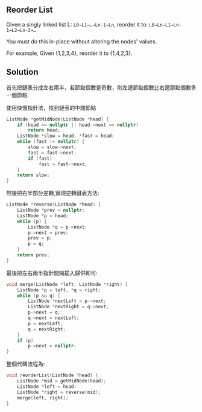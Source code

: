 ## Reorder List

Given a singly linked list L: `L0→L1→…→Ln-1→Ln`,
reorder it to: `L0→Ln→L1→Ln-1→L2→Ln-2→…`

You must do this in-place without altering the nodes' values.

For example,
Given {1,2,3,4}, reorder it to {1,4,2,3}.

## Solution

首先把鏈表分成左右兩半，若節點個數是奇數，則左邊節點個數比右邊節點個數多一個節點.

使用快慢指針法，找到鏈表的中間節點

```cpp
ListNode *getMidNode(ListNode *head) {
	if (head == nullptr || head->next == nullptr)
		return head;
	ListNode *slow = head, *fast = head;
	while (fast != nullptr) {
		slow = slow->next;
		fast = fast->next;
		if (fast)
			fast = fast->next;
	}
	return slow;
}
```

然後把右半部分逆轉,實現逆轉鏈表方法:

```cpp
ListNode *reverse(ListNode *head) {
	ListNode *prev = nullptr;
	ListNode *p = head;
	while (p) {
		ListNode *q = p->next;
		p->next = prev;
		prev = p;
		p = q;
	}
	return prev;
}
```

最後把左右兩半指針間隔插入歸併即可:

```cpp
void merge(ListNode *left, ListNode *right) {
	ListNode *p = left, *q = right;
	while (p && q) {
		ListNode *nextLeft = p->next;
		ListNode *nextRight = q->next;
		p->next = q;
		q->next = nextLeft;
		p = nextLeft;
		q = nextRight;
	}
	if (p)
		p->next = nullptr;
}
```

整個代碼流程為:

```cpp
void reorderList(ListNode *head) {
	ListNode *mid = getMidNode(head);
	ListNode *left = head;
	ListNode *right = reverse(mid); 
	merge(left, right);
}
```
